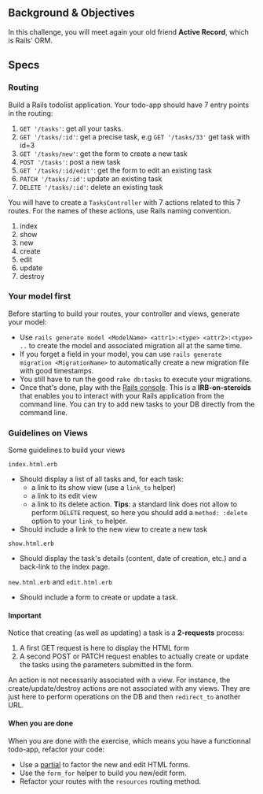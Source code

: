 ## Background & Objectives
In this challenge, you will meet again your old friend **Active Record**, which is Rails' ORM.

## Specs

### Routing

Build a Rails todolist application. Your todo-app should have 7 entry points in the routing:

1. `GET '/tasks'`: get all your tasks.
1. `GET '/tasks/:id'`: get a precise task, e.g `GET '/tasks/33'` get task with id=3
1. `GET '/tasks/new'`: get the form to create a new task
1. `POST '/tasks'`: post a new task
1. `GET '/tasks/:id/edit'`: get the form to edit an existing task
1. `PATCH '/tasks/:id'`: update an existing task
1. `DELETE '/tasks/:id'`: delete an existing task

You will have to create a `TasksController` with 7 actions related to this 7 routes. For the names of these actions, use Rails naming convention.

1. index
1. show
1. new
1. create
1. edit
1. update
1. destroy

### Your model first

Before starting to build your routes, your controller and views, generate your model:

- Use `rails generate model <ModelName> <attr1>:<type> <attr2>:<type> ..` to create the model and associated migration all at the same time.
- If you forget a field in your model, you can use `rails generate migration <MigrationName>` to automatically create a new migration file  with good timestamps.
- You still have to run the good `rake db:tasks` to execute your migrations.
- Once that's done, play with the [Rails console](http://guides.rubyonrails.org/command_line.html#rails-console). This is a **IRB-on-steroids** that enables you to interact with your Rails application from the command line. You can try to add new tasks to your DB directly from the command line.

### Guidelines on Views

Some guidelines to build your views

`index.html.erb`
- Should display a list of all tasks and, for each task:
  - a link to its show view (use a `link_to` helper)
  - a link to its edit view
  - a link to its delete action. **Tips**: a standard link does not allow to perform `DELETE` request, so here you should add a `method: :delete` option to your `link_to` helper.
- Should include a link to the new view to create a new task

`show.html.erb`
- Should display the task's details (content, date of creation, etc.) and a back-link to the index page.

`new.html.erb` and `edit.html.erb`
- Should include a form to create or update a task.


#### Important

Notice that creating (as well as updating) a task is a **2-requests** process:

1. A first GET request is here to display the HTML form
1. A second POST or PATCH request enables to actually create or update the tasks using the parameters submitted in the form.

An action is not necessarily associated with a view. For instance, the create/update/destroy actions are not associated with any views. They are just here to perform operations on the DB and then `redirect_to` another URL.

#### When you are done

When you are done with the exercise, which means you have a functionnal todo-app, refactor your code:

- Use a [partial](http://guides.rubyonrails.org/layouts_and_rendering.html) to factor the new and edit HTML forms.
- Use the `form_for` helper to build you new/edit form.
- Refactor your routes with the `resources` routing method.